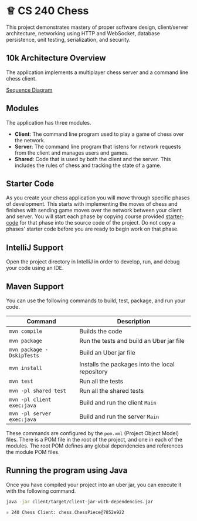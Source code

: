 # ♕ CS 240 Chess

This project demonstrates mastery of proper software design, client/server architecture, networking using HTTP and WebSocket, database persistence, unit testing, serialization, and security.

## 10k Architecture Overview

The application implements a multiplayer chess server and a command line chess client.

[Sequence Diagram](https://sequencediagram.org/index.html?presentationMode=readOnly#initialData=IYYwLg9gTgBAwgGwJYFMB2YBQAHYUxIhK4YwDKKUAbpTngUSWDABLBoAmCtu+hx7ZhWqEUdPo0EwAIsDDAAgiBAoAzqswc5wAEbBVKGBx2ZM6MFACeq3ETQBzGAAYAdAE5M9qBACu2GADEaMBUljAASij2SKoWckgQaIEA7gAWSGBiiKikALQAfOSUNFAAXDAA2gAKAPJkACoAujAA9D4GUAA6aADe7ZTBALYoADQwuOrJ0BxjKIPASAgAvpjCJTAFrOxclOV9HUOj4-qqU1AzMHMLy5hsnNywm2ui5VBRMZlQABSR0bGUkQAjj41GAAJSrYqiDaFWTyJQqdTlewoMAAVQ6X36UEOELhimUalUMKMOlKADEkJwYBjKPiYDowtjDph8QiiRsnlCVOU0D4EAhISIVCS2YSkSA3nIULTvtj8XjtOz1CTjKUFBwODSOvihVRoZsxYjVKVJShpQofGBUl9gFbUgrWUrxcTNmqNVrLdbdc8RblNncdmUIu9-lBIqp+VhAw9OYU1rsYPsBsBhmM7db6hAANboFYJx6bbLmcoAJicTm6yZxqaOGdSWdzaBW6A4pi8vn8AWg7BRMAAMhBokkAmkMllkOYSQXytU6k1WgZ1Ak0FXmbWxhNTtN88VKCSY4nq4dNyczhwVofHvHuShyggh1SvoPh0CQbEIb7DIbncbkajZSxA5a0VeEXVVMlKWpWV6UZGB12GPUDVhX8iVNKVMi9G160dI0OTdMkPRgLCfVvOMtnuRMXypCMo1ubZY39G9qCPBC63tRs8z1fcmPgScMDLCs12AtMYHrTjmzMTh228PxAi8FB0AHIdfGYUd0kyTBizyZiSlnaQAFF+wM+oDOaFol1UFdunEnN0G468KKDcpbKbejKMcr97xUq0viw8xCHiRJPzIn8wL-IwUG4TIKGXRJbQ4uy0FAgljQg8ppCi1FDEslcYGSDJUjExK3K-cir3KF9VNohBowYniuRY4Mel3JryO0sBBMrXoW2kzxZK7N4tX7D4YAAcVrYl1PHLT+OYRq9MqMaTPM+xaxskr7ILA96uDVz7Kvadb3vD4JuGVQ-PtAKQCC5KkL9FDwrQmAUXRTF9ruvCVQI8ooK1bEYAAM28QZiszJL7u-R7Uue16zrUIDKBS5VXUKNUYD+l7JqBkH4I6SHyt28p4dUGq6o88iZyTNbztnHoaZQABJaQxjHTJZRPBkEFAbMOY3LHhgAOVrJYxhccXGla9ZeI6rqqwZk1Knp2tmdZjSZREo4dG5kBec1sYGeF4ZRZgcWXElqS236ztAmwHwoGwbh4Awwx4ZSdXZpyebdMTOcGlW9bgk21dekNkWHJ2jyXOD+XayNlBL12o7hTvGAzWleGvjgF34bfUEQpT0VUKRF7URJr4w+GZHwJ+jGqS1BmcYgUHK7EL7XQWl4YD5AUCbCmGS9ewCPurtLa8xgHgebsGGwhsr+5R8p08yTPsQNuOQKdJ7vrRslnfNTIBcMArrTx-dtiP+O+4DInxtrMn3KDSm92ahnmalhrCllmBy265XhnfpbGSNsAiWCig+ZIMAABSEAqR32GIEbWPNPZTgWr7KoaIFwtAZhtcGTYqyO2AGAqAcAIAPigOvAB0gP6OQqjPCSBDubENIeQyhTNqGP0YrpLuAArWBaBM58KpLnFAwJ8592hovUub1KAJTwegUe+Fd6-XrmfWAU9QYfQkTIYuis4a1griraQiid6khUdSRuGij7My3gPDu3CeRqO7hAZgcCGbaPbuUIRAiDFr2scY2xKN0rEU1E4yA-jr6FDoSIyMtVOGfyKE1PYb8OHbRlnNOWocjG9Sth2OSAQvBEL4uaWAwBsCO0CgQRI7sZodWTotCohljKmXMsYCOndHEcCypkaQOgvgF31A9HR29FZdOihrSgF0TGozMTIbw-gAbyG1mIeekiXTlDGdlWKVlEhTMCTXZRcyID+FytUpZ3APG6I2d0lA5dpnBOkPMo+MBzkrNCjfKOxS8AP0OrxKmLV2lFgyT-ISPUgFAA)

## Modules

The application has three modules.

- **Client**: The command line program used to play a game of chess over the network.
- **Server**: The command line program that listens for network requests from the client and manages users and games.
- **Shared**: Code that is used by both the client and the server. This includes the rules of chess and tracking the state of a game.

## Starter Code

As you create your chess application you will move through specific phases of development. This starts with implementing the moves of chess and finishes with sending game moves over the network between your client and server. You will start each phase by copying course provided [starter-code](starter-code/) for that phase into the source code of the project. Do not copy a phases' starter code before you are ready to begin work on that phase.

## IntelliJ Support

Open the project directory in IntelliJ in order to develop, run, and debug your code using an IDE.

## Maven Support

You can use the following commands to build, test, package, and run your code.

| Command                    | Description                                     |
| -------------------------- | ----------------------------------------------- |
| `mvn compile`              | Builds the code                                 |
| `mvn package`              | Run the tests and build an Uber jar file        |
| `mvn package -DskipTests`  | Build an Uber jar file                          |
| `mvn install`              | Installs the packages into the local repository |
| `mvn test`                 | Run all the tests                               |
| `mvn -pl shared test`      | Run all the shared tests                        |
| `mvn -pl client exec:java` | Build and run the client `Main`                 |
| `mvn -pl server exec:java` | Build and run the server `Main`                 |

These commands are configured by the `pom.xml` (Project Object Model) files. There is a POM file in the root of the project, and one in each of the modules. The root POM defines any global dependencies and references the module POM files.

## Running the program using Java

Once you have compiled your project into an uber jar, you can execute it with the following command.

```sh
java -jar client/target/client-jar-with-dependencies.jar

♕ 240 Chess Client: chess.ChessPiece@7852e922
```
